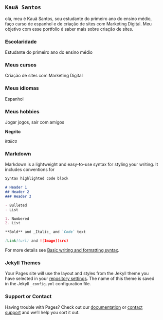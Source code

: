 ##  `Kauã Santos`

olá, meu é Kauã Santos, sou estudante do primeiro ano do ensino médio, faço curso de espanhol e de criação de sites com Marketing Digital. Meu objetivo com esse portfolio é saber mais sobre criação de sites.

### Escolaridade
Estudante do primeiro ano do ensino médio

### Meus cursos
Criação de sites com Marketing Digital

### Meus idiomas
Espanhol

### Meus hobbies
Jogar jogos, sair com amigos

**Negrito**

_italico_

### Markdown

Markdown is a lightweight and easy-to-use syntax for styling your writing. It includes conventions for

```markdown
Syntax highlighted code block

# Header 1
## Header 2
### Header 3

- Bulleted
- List

1. Numbered
2. List

**Bold** and _Italic_ and `Code` text

[Link](url) and ![Image](src)
```

For more details see [Basic writing and formatting syntax](https://docs.github.com/en/github/writing-on-github/getting-started-with-writing-and-formatting-on-github/basic-writing-and-formatting-syntax).

### Jekyll Themes

Your Pages site will use the layout and styles from the Jekyll theme you have selected in your [repository settings](https://github.com/kauasantos12/Portfolio/settings/pages). The name of this theme is saved in the Jekyll `_config.yml` configuration file.

### Support or Contact

Having trouble with Pages? Check out our [documentation](https://docs.github.com/categories/github-pages-basics/) or [contact support](https://support.github.com/contact) and we’ll help you sort it out.
